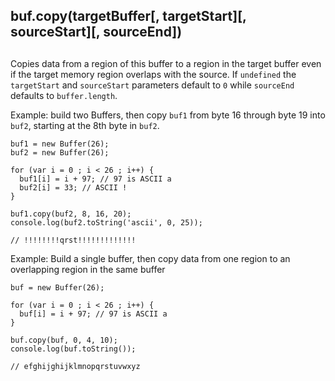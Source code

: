 ## buf.copy(targetBuffer\[, targetStart\]\[, sourceStart\]\[, sourceEnd\])

## 

Copies data from a region of this buffer to a region in the target buffer even
if the target memory region overlaps with the source. If `undefined` the
`targetStart` and `sourceStart` parameters default to `0` while `sourceEnd`
defaults to `buffer.length`.

Example: build two Buffers, then copy `buf1` from byte 16 through byte 19
into `buf2`, starting at the 8th byte in `buf2`.

    buf1 = new Buffer(26);
    buf2 = new Buffer(26);
    
    for (var i = 0 ; i < 26 ; i++) {
      buf1[i] = i + 97; // 97 is ASCII a
      buf2[i] = 33; // ASCII !
    }
    
    buf1.copy(buf2, 8, 16, 20);
    console.log(buf2.toString('ascii', 0, 25));
    
    // !!!!!!!!qrst!!!!!!!!!!!!!

Example: Build a single buffer, then copy data from one region to an overlapping
region in the same buffer

    buf = new Buffer(26);
    
    for (var i = 0 ; i < 26 ; i++) {
      buf[i] = i + 97; // 97 is ASCII a
    }
    
    buf.copy(buf, 0, 4, 10);
    console.log(buf.toString());
    
    // efghijghijklmnopqrstuvwxyz